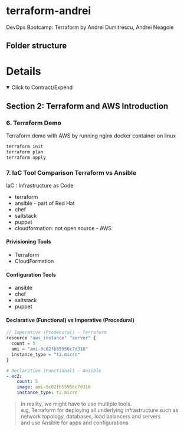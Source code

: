 # terraform-andrei

DevOps Bootcamp: Terraform by Andrei Dumitrescu, Andrei Neagoie

## Folder structure

# Details

<details open>
  <summary>Click to Contract/Expend</summary>

## Section 2: Terraform and AWS Introduction

### 6. Terraform Demo

Terraform demo with AWS by running nginx docker container on linux

```sh
terraform init
terraform plan
terraform apply
```

### 7. IaC Tool Comparison Terraform vs Ansible

IaC : Infrastructure as Code

- terraform
- ansible - part of Red Hat
- chef
- saltstack
- puppet
- cloudformation: not open source - AWS

#### Privisioning Tools

- Terraform
- CloudFormation

#### Configuration Tools

- ansible
- chef
- saltstack
- puppet

#### Declarative (Functional) vs Imperative (Procedural)

```js
// Imperative (Prodecural) - Terraform
resource "aws_instance" "server" {
  count = 5
  ami = "ami-0c02fb55956c7d316"
  instance_type = "t2.micro"
}
```

```yaml
# Declarative (Functional) - Ansible
- ec2:
    count: 5
    image: ami-0c02fb55956c7d316
    instance_type: t2.micro
```

> In reality, we might have to use multiple tools. \
> e.g, Terraform for deploying all underlying infrastructure such as network topology, databases, load balancers and servers\
> and use Ansible for apps and configurations

</details>
